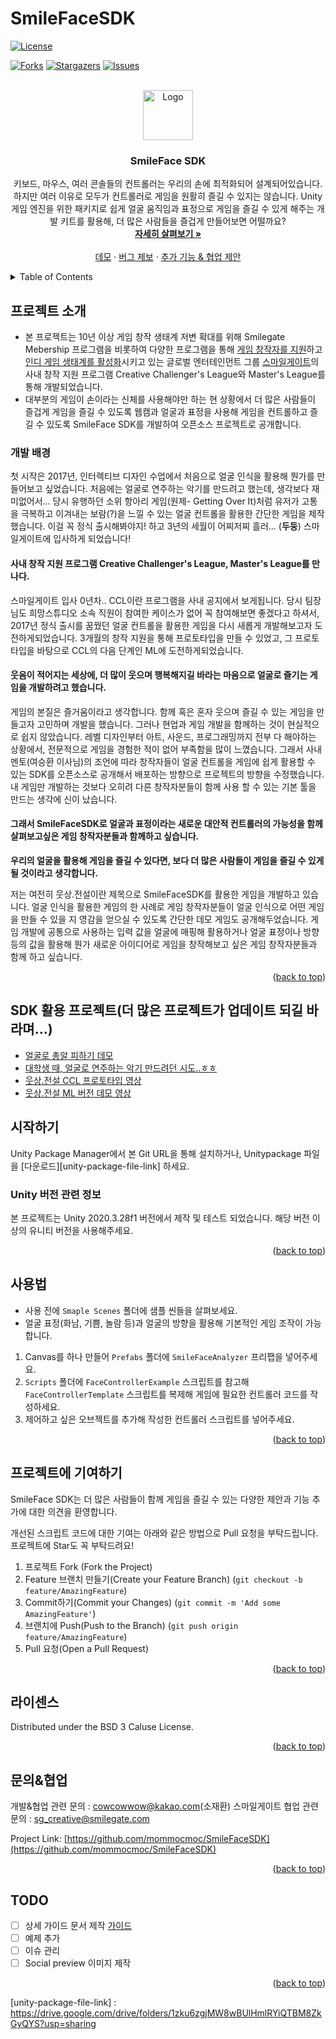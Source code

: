 # SmileFaceSDK

<div id="top"></div>
<!--
*** 템플릿 잘 사용해서 일부러 문서에 남겨두었습니다.
*** Thanks for checking out the Best-README-Template. If you have a suggestion
*** that would make this better, please fork the repo and create a pull request
*** or simply open an issue with the tag "enhancement".
*** Don't forget to give the project a star!
*** Thanks again! Now go create something AMAZING! :D
-->



<!-- PROJECT SHIELDS -->
<!--
*** I'm using markdown "reference style" links for readability.
*** Reference links are enclosed in brackets [ ] instead of parentheses ( ).
*** See the bottom of this document for the declaration of the reference variables
*** for contributors-url, forks-url, etc. This is an optional, concise syntax you may use.
*** https://www.markdownguide.org/basic-syntax/#reference-style-links
-->
<!-- [![Contributors][contributors-shield]][contributors-url] -->
[![License][license-shield]][license-url]

[![Forks][forks-shield]][forks-url]
[![Stargazers][stars-shield]][stars-url]
[![Issues][issues-shield]][issues-url]
<!-- [![MIT License][license-shield]][license-url] -->

<!-- [![LinkedIn][linkedin-shield]][linkedin-url] -->



<!-- PROJECT LOGO -->
<br />
<div align="center">
  <a href="https://github.com/mommocmoc/SmileFaceSDK">
    <img src="https://d2x8kymwjom7h7.cloudfront.net/live/application_no/119001/application_no/119001/images/%EC%9B%83%EC%83%81..png" alt="Logo" width="80" height="80">
  </a>

<h3 align="center">SmileFace SDK</h3>

  <p align="center">
    키보드, 마우스, 여러 콘솔들의 컨트롤러는 우리의 손에 최적화되어 설계되어있습니다. 하지만 여러 이유로 모두가 컨트롤러로 게임을 원활히 즐길 수 있지는 않습니다.
    Unity게임 엔진을 위한 패키지로 쉽게 얼굴 움직임과 표정으로 게임을 즐길 수 있게 해주는 개발 키트를 활용해, 더 많은 사람들을 즐겁게 만들어보면 어떨까요?
    <br />
    <a href="https://github.com/mommocmoc/SmileFaceSDK"><strong> 자세히 살펴보기 »</strong></a>
    <br />
    <br />
    <a href="https://indie.onstove.com/ko/games/780"> 데모</a>
    ·
    <a href="https://github.com/mommocmoc/SmileFaceSDK/issues">버그 제보</a>
    ·
    <a href="https://github.com/mommocmoc/SmileFaceSDK/issues">추가 기능 & 협업 제안</a>
  </p>
</div>



<!-- TABLE OF CONTENTS -->
<details>
  <summary>Table of Contents</summary>
  <ol>
    <li>
      <a href="#프로젝트-소개">프로젝트 소개(About The Project)</a>
    </li>
    <li>
      <a href="#시작하기">시작하기(Getting Started)</a>
      <ul>
        <li><a href="#Unity-버전-관련-정보">Unity 버전 관련 정보</a></li>
<!--         <li><a href="#installation">설치하기(Installation)</a></li> -->
      </ul>
    </li>
    <li><a href="#사용법">사용법</a></li>
<!--     <li><a href="#roadmap">Roadmap</a></li> -->
    <li><a href="#프로젝트에-기여하기">프로젝트에 기여하기</a></li>
    <li><a href="#license">라이센스(License)</a></li>
    <li><a href="#contact">문의&협업(Contact)</a></li>
    <li><a href="#acknowledgments">감사의 말</a></li>
  </ol>
</details>



<!-- ABOUT THE PROJECT -->
## 프로젝트 소개

<!-- [![Product Name Screen Shot][product-screenshot]](https://indie.onstove.com/ko/games/780) -->

- 본 프로젝트는 10년 이상 게임 창작 생태계 저변 확대를 위해 Smilegate Mebership 프로그램을 비롯하여 다양한 프로그램을 통해 [게임 창작자를 지원](https://futurelab.center/front/business/environment-2)하고 [인디 게임 생태계를 활성화](https://indie.onstove.com/ko/store/recommend)시키고 있는 글로벌 엔터테인먼트 그룹 [스마일게이트](https://smilegate.com/ko/company/about.do)의 사내 창작 지원 프로그램 Creative Challenger's League와 Master's League를 통해 개발되었습니다. 
- 대부분의 게임이 손이라는 신체를 사용해야만 하는 현 상황에서 더 많은 사람들이 즐겁게 게임을 즐길 수 있도록 웹캠과 얼굴과 표정을 사용해 게임을 컨트롤하고 즐길 수 있도록 SmileFace SDK를 개발하여 오픈소스 프로젝트로 공개합니다. 

### 개발 배경
첫 시작은 2017년, 인터렉티브 디자인 수업에서 처음으로 얼굴 인식을 활용해 뭔가를 만들어보고 싶었습니다. 처음에는 얼굴로 연주하는 악기를 만드려고 했는데, 생각보다 재미없어서... 
당시 유행하던 소위 항아리 게임(원제- Getting Over It)처럼 유저가 고통을 극복하고 이겨내는 보람(?)을 느낄 수 있는 얼굴 컨트롤을 활용한 간단한 게임을 제작했습니다. 이걸 꼭 정식 출시해봐야지! 하고 3년의 세월이 어찌저찌 흘러... (**두둥**) 스마일게이트에 입사하게 되었습니다!

#### 사내 창작 지원 프로그램 Creative Challenger's League, Master's League를 만나다.
스마일게이트 입사 0년차.. CCL이란 프로그램을 사내 공지에서 보게됩니다. 당시 팀장님도 희망스튜디오 소속 직원이 참여한 케이스가 없어 꼭 참여해보면 좋겠다고 하셔서, 2017년 정식 출시를 꿈꿨던 얼굴 컨트롤을 활용한 게임을 다시 새롭게 개발해보고자 도전하게되었습니다. 3개월의 창작 지원을 통해 프로토타입을 만들 수 있었고, 그 프로토타입을 바탕으로 CCL의 다음 단계인 ML에 도전하게되었습니다.

#### 웃음이 적어지는 세상에, 더 많이 웃으며 행복해지길 바라는 마음으로 얼굴로 즐기는 게임을 개발하려고 했습니다.
게임의 본질은 즐거움이라고 생각합니다. 함께 혹은 혼자 웃으며 즐길 수 있는 게임을 만들고자 고민하며 개발을 했습니다.
그러나 현업과 게임 개발을 함께하는 것이 현실적으로 쉽지 않았습니다. 레벨 디자인부터 아트, 사운드, 프로그래밍까지 전부 다 해야하는 상황에서, 전문적으로 게임을 경험한 적이 없어 부족함을 많이 느꼈습니다. 그래서 사내 멘토(여승환 이사님)의 조언에 따라 창작자들이 얼굴 컨트롤을 게임에 쉽게 활용할 수 있는 SDK를 오픈소스로 공개해서 배포하는 방향으로 프로젝트의 방향을 수정했습니다.
내 게임만 개발하는 것보다 오히려 다른 창작자분들이 함께 사용 할 수 있는 기본 툴을 만드는 생각에 신이 났습니다.

#### 그래서 SmileFaceSDK로 얼굴과 표정이라는 새로운 대안적 컨트롤러의 가능성을 함께 살펴보고싶은 게임 창작자분들과 함께하고 싶습니다.
**우리의 얼굴을 활용해 게임을 즐길 수 있다면, 보다 더 많은 사람들이 게임을 즐길 수 있게 될 것이라고 생각합니다.**

저는 여전히 웃상.전설이란 제목으로 SmileFaceSDK를 활용한 게임을 개발하고 있습니다. 
얼굴 인식을 활용한 게임의 한 사례로 게임 창작자분들이 얼굴 인식으로 어떤 게임을 만들 수 있을 지 영감을 얻으실 수 있도록 간단한 데모 게임도 공개해두었습니다.
게임 개발에 공통으로 사용하는 입력 값을 얼굴에 매핑해 활용하거나 얼굴 표정이나 방향 등의 값을 활용해 뭔가 새로운 아이디어로 게임을 창작해보고 싶은 게임 창작자분들과 함께 하고 싶습니다.

<p align="right">(<a href="#top">back to top</a>)</p>

## SDK 활용 프로젝트(더 많은 프로젝트가 업데이트 되길 바라며...)
- [얼굴로 총알 피하기 데모](https://indie.onstove.com/ko/games/780)
- [대학생 때, 얼굴로 연주하는 악기 만드려던 시도..ㅎㅎ](https://youtu.be/GARD7_ik7yE)
- [웃상.전설 CCL 프로토타입 영상](https://youtu.be/YoOU4lEbE3k)
- [웃상.전설 ML 버전 데모 영상](https://youtu.be/WTc1ntseUgc)

<!-- GETTING STARTED -->
## 시작하기

Unity Package Manager에서 본 Git URL을 통해 설치하거나, Unitypackage 파일을 [다운로드][unity-package-file-link] 하세요.

### Unity 버전 관련 정보

본 프로젝트는 Unity 2020.3.28f1 버전에서 제작 및 테스트 되었습니다. 해당 버전 이상의 유니티 버전을 사용해주세요. 
<!-- * npm
  ```sh
  npm install npm@latest -g
  ``` -->

<!-- ### 설치하기

1. Get a free API Key at [https://example.com](https://example.com)
2. Clone the repo
   ```sh
   git clone https://github.com/github_username/repo_name.git
   ```
3. Install NPM packages
   ```sh
   npm install
   ```
4. Enter your API in `config.js`
   ```js
   const API_KEY = 'ENTER YOUR API';
   ```
 -->
<p align="right">(<a href="#top">back to top</a>)</p>



<!-- USAGE EXAMPLES -->
## 사용법
- 사용 전에 `Smaple Scenes` 폴더에 샘플 씬들을 살펴보세요.
- 얼굴 표정(화남, 기쁨, 놀람 등)과 얼굴의 방향을 활용해 기본적인 게임 조작이 가능합니다. 

1. Canvas를 하나 만들어 `Prefabs` 폴더에 `SmileFaceAnalyzer` 프리팹을 넣어주세요.
2. `Scripts` 폴더에 `FaceControllerExample` 스크립트를 참고해 `FaceControllerTemplate` 스크립트를 복제해 게임에 필요한 컨트롤러 코드를 작성하세요.
3. 제어하고 싶은 오브젝트를 추가해 작성한 컨트롤러 스크립트를 넣어주세요.

<p align="right">(<a href="#top">back to top</a>)</p>



<!-- ROADMAP -->
<!-- ## Roadmap

- [ ] Feature 1
- [ ] Feature 2
- [ ] Feature 3
    - [ ] Nested Feature

See the [open issues](https://github.com/github_username/repo_name/issues) for a full list of proposed features (and known issues).

<p align="right">(<a href="#top">back to top</a>)</p>
 -->


<!-- CONTRIBUTING -->
## 프로젝트에 기여하기

SmileFace SDK는 더 많은 사람들이 함께 게임을 즐길 수 있는 다양한 제안과 기능 추가에 대한 의견을 환영합니다. 

개선된 스크립트 코드에 대한 기여는 아래와 같은 방법으로 Pull 요청을 부탁드립니다.
프로젝트에 Star도 꼭 부탁드려요!

<!-- Contributions are what make the open source community such an amazing place to learn, inspire, and create. Any contributions you make are **greatly appreciated**.
If you have a suggestion that would make this better, please fork the repo and create a pull request. You can also simply open an issue with the tag "enhancement".
Don't forget to give the project a star! Thanks again!
 -->
1. 프로젝트 Fork (Fork the Project)
2. Feature 브랜치 만들기(Create your Feature Branch) (`git checkout -b feature/AmazingFeature`)
3. Commit하기(Commit your Changes) (`git commit -m 'Add some AmazingFeature'`)
4. 브랜치에 Push(Push to the Branch) (`git push origin feature/AmazingFeature`)
5. Pull 요청(Open a Pull Request)

<p align="right">(<a href="#top">back to top</a>)</p>



<!-- LICENSE -->
## 라이센스

Distributed under the BSD 3 Caluse License.

<p align="right">(<a href="#top">back to top</a>)</p>



<!-- CONTACT -->
## 문의&협업
<!-- [@twitter_handle](https://twitter.com/twitter_handle)  -->
개발&협업 관련 문의  : cowcowwow@kakao.com(소재환)
스마일게이트 협업 관련 문의 : sg_creative@smilegate.com

Project Link: [https://github.com/mommocmoc/SmileFaceSDK](https://github.com/mommocmoc/SmileFaceSDK)

<p align="right">(<a href="#top">back to top</a>)</p>



<!-- ACKNOWLEDGMENTS -->
## TODO
- [ ] 상세 가이드 문서 제작 [가이드](https://example.com)
- [ ] 예제 추가
- [ ] 이슈 관리
- [ ] Social preview 이미지 제작

<p align="right">(<a href="#top">back to top</a>)</p>



<!-- MARKDOWN LINKS & IMAGES -->
<!-- https://www.markdownguide.org/basic-syntax/#reference-style-links -->
[contributors-shield]: https://img.shields.io/github/contributors/mommocmoc/SmileFaceSDK.svg?style=for-the-badge
[contributors-url]: https://github.com/mommocmoc/SmileFaceSDK/graphs/contributors
[forks-shield]: https://img.shields.io/github/forks/mommocmoc/SmileFaceSDK.svg?style=for-the-badge
[forks-url]: https://github.com/mommocmoc/SmileFaceSDK/network/members
[stars-shield]: https://img.shields.io/github/stars/mommocmoc/SmileFaceSDK.svg?style=for-the-badge
[stars-url]: https://github.com/mommocmoc/SmileFaceSDK/stargazers
[issues-shield]: https://img.shields.io/github/issues/mommocmoc/SmileFaceSDK.svg?style=for-the-badge
[issues-url]: https://github.com/mommocmoc/SmileFaceSDK/issues
<!-- [license-shield]: https://img.shields.io/github/license/mommocmoc/SmileFaceSDK.svg?style=for-the-badge -->
[license-shield]: https://img.shields.io/badge/License-BSD%203--Clause-blue.svg
<!-- [license-url]: https://github.com/mommocmoc/SmileFaceSDK/blob/master/LICENSE.txt -->
[license-url]: https://opensource.org/licenses/BSD-3-Clause
[linkedin-shield]: https://img.shields.io/badge/-LinkedIn-black.svg?style=for-the-badge&logo=linkedin&colorB=555
[linkedin-url]: https://linkedin.com/in/linkedin_username
[product-screenshot]: https://d2x8kymwjom7h7.cloudfront.net/live/application_no/119001/application_no/119001/images/1_1648402957564.png
[unity-package-file-link] : https://drive.google.com/drive/folders/1zku6zgjMW8wBUlHmlRYiQTBM8ZkGyQYS?usp=sharing
